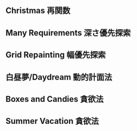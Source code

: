 ## Christmas 再関数

## Many Requirements 深さ優先探索

## Grid Repainting 幅優先探索

## 白昼夢/Daydream 動的計面法

## Boxes and Candies 貪欲法

## Summer Vacation 貪欲法
